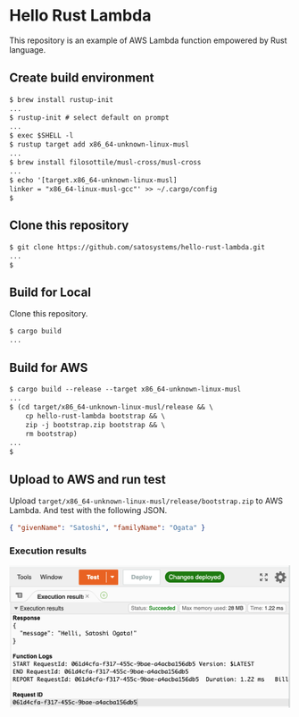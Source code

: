# Hello Rust Lambda

This repository is an example of AWS Lambda function empowered by Rust language.

## Create build environment

```shell-session
$ brew install rustup-init
...
$ rustup-init # select default on prompt
...
$ exec $SHELL -l
$ rustup target add x86_64-unknown-linux-musl
...
$ brew install filosottile/musl-cross/musl-cross
...
$ echo '[target.x86_64-unknown-linux-musl]
linker = "x86_64-linux-musl-gcc"' >> ~/.cargo/config
$
```

## Clone this repository

```shell-session
$ git clone https://github.com/satosystems/hello-rust-lambda.git
...
$
```

## Build for Local

Clone this repository.

```shell-session
$ cargo build
...
```

## Build for AWS

```shell-session
$ cargo build --release --target x86_64-unknown-linux-musl
...
$ (cd target/x86_64-unknown-linux-musl/release && \
    cp hello-rust-lambda bootstrap && \
    zip -j bootstrap.zip bootstrap && \
    rm bootstrap)
...
$
```

## Upload to AWS and run test

Upload `target/x86_64-unknown-linux-musl/release/bootstrap.zip` to AWS Lambda.
And test with the following JSON.

```json
{ "givenName": "Satoshi", "familyName": "Ogata" }
```

### Execution results

![Execution results](doc/execution-results.png)
